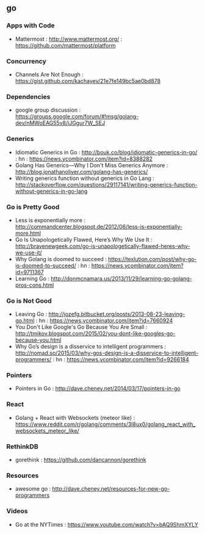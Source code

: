 ## go

### Apps with Code
- Mattermost : http://www.mattermost.org/ : https://github.com/mattermost/platform

### Concurrency
- Channels Are Not Enough : https://gist.github.com/kachayev/21e7fe149bc5ae0bd878

### Dependencies
- google group discussion : https://groups.google.com/forum/#!msg/golang-dev/nMWoEAG55v8/iJGgur7W_SEJ

### Generics
- Idiomatic Generics in Go : http://bouk.co/blog/idiomatic-generics-in-go/ : hn : https://news.ycombinator.com/item?id=8388282
- Golang Has Generics—Why I Don't Miss Generics Anymore : http://blog.jonathanoliver.com/golang-has-generics/
- Writing generics function without generics in Go Lang : http://stackoverflow.com/questions/29117141/writing-generics-function-without-generics-in-go-lang

### Go is Pretty Good
- Less is exponentially more : http://commandcenter.blogspot.de/2012/06/less-is-exponentially-more.html
- Go Is Unapologetically Flawed, Here’s Why We Use It : http://bravenewgeek.com/go-is-unapologetically-flawed-heres-why-we-use-it/
- Why Golang is doomed to succeed : https://texlution.com/post/why-go-is-doomed-to-succeed/ : hn : https://news.ycombinator.com/item?id=9711367
- Learning Go : http://donmcnamara.us/2013/11/29/learning-go-golang-pros-cons.html

### Go is Not Good
- Leaving Go : http://jozefg.bitbucket.org/posts/2013-08-23-leaving-go.html : hn : https://news.ycombinator.com/item?id=7660924
- You Don't Like Google's Go Because You Are Small : http://tmikov.blogspot.com/2015/02/you-dont-like-googles-go-because-you.html
- Why Go’s design is a disservice to intelligent programmers : http://nomad.so/2015/03/why-gos-design-is-a-disservice-to-intelligent-programmers/ : hn : https://news.ycombinator.com/item?id=9266184

### Pointers
- Pointers in Go : http://dave.cheney.net/2014/03/17/pointers-in-go

### React
- Golang + React with Websockets (meteor like) : https://www.reddit.com/r/golang/comments/3l8ux0/golang_react_with_websockets_meteor_like/

### RethinkDB
- gorethink : https://github.com/dancannon/gorethink

### Resources
- awesome go : http://dave.cheney.net/resources-for-new-go-programmers

### Videos
- Go at the NYTimes : https://www.youtube.com/watch?v=bAQ9ShmXYLY
